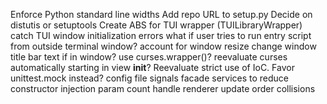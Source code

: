 Enforce Python standard line widths
Add repo URL to setup.py
Decide on distutis or setuptools
Create ABS for TUI wrapper (TUILibraryWrapper)
catch TUI window initialization errors
what if user tries to run entry script from outside terminal window?
account for window resize
change window title bar text if in window?
use curses.wrapper()?
reevaluate curses automatically starting in view __init__?
Reevaluate strict use of IoC. Favor unittest.mock instead?
config file
signals
facade services to reduce constructor injection param count
handle renderer update order collisions
